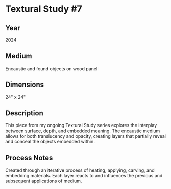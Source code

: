 # Textural Study #7

## Year
2024

## Medium
Encaustic and found objects on wood panel

## Dimensions
24" x 24"

## Description
This piece from my ongoing Textural Study series explores the interplay between surface, depth, and embedded meaning. The encaustic medium allows for both translucency and opacity, creating layers that partially reveal and conceal the objects embedded within.

## Process Notes
Created through an iterative process of heating, applying, carving, and embedding materials. Each layer reacts to and influences the previous and subsequent applications of medium.
